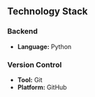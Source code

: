 ## Technology Stack

### Backend
- **Language:** Python

### Version Control
- **Tool:** Git
- **Platform:** GitHub